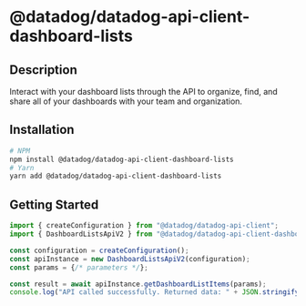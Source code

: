# @datadog/datadog-api-client-dashboard-lists

## Description

Interact with your dashboard lists through the API to
organize, find, and share all of your dashboards with your team and
organization.

## Installation

```sh
# NPM
npm install @datadog/datadog-api-client-dashboard-lists
# Yarn
yarn add @datadog/datadog-api-client-dashboard-lists
```

## Getting Started
```ts
import { createConfiguration } from "@datadog/datadog-api-client";
import { DashboardListsApiV2 } from "@datadog/datadog-api-client-dashboard-lists";

const configuration = createConfiguration();
const apiInstance = new DashboardListsApiV2(configuration);
const params = {/* parameters */};

const result = await apiInstance.getDashboardListItems(params);
console.log("API called successfully. Returned data: " + JSON.stringify(result));
```